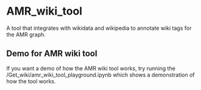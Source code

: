 # AMR_wiki_tool
A tool that integrates with wikidata and wikipedia to annotate wiki tags for the AMR graph.

## Demo for AMR wiki tool
If you want a demo of how the AMR wiki tool works, try running the /Get_wiki/amr_wiki_tool_playground.ipynb which shows a demonstration of how the tool works.
